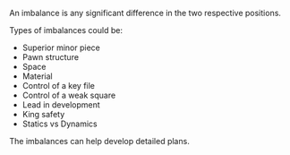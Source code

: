 
An imbalance is any significant difference in the two respective positions.

Types of imbalances could be:

* Superior minor piece
* Pawn structure
* Space
* Material
* Control of a key file
* Control of a weak square
* Lead in development
* King safety
* Statics vs Dynamics

The imbalances can help develop detailed plans.
